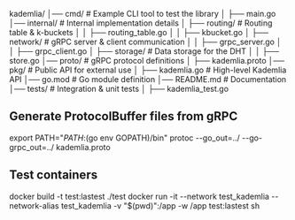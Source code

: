 kademlia/
│── cmd/                # Example CLI tool to test the library
│   ├── main.go
│── internal/           # Internal implementation details
│   ├── routing/        # Routing table & k-buckets
│   │   ├── routing_table.go
│   │   ├── kbucket.go
│   ├── network/        # gRPC server & client communication
│   │   ├── grpc_server.go
│   │   ├── grpc_client.go
│   ├── storage/        # Data storage for the DHT
│   │   ├── store.go
│── proto/              # gRPC protocol definitions
│   ├── kademlia.proto
│── pkg/                # Public API for external use
│   ├── kademlia.go     # High-level Kademlia API
│── go.mod              # Go module definition
│── README.md           # Documentation
│── tests/              # Integration & unit tests
│   ├── kademlia_test.go


## Generate ProtocolBuffer files from gRPC
export PATH="$PATH:$(go env GOPATH)/bin"
protoc --go_out=../ --go-grpc_out=../ kademlia.proto

## Test containers
docker build -t test:lastest ./test
docker run -it --network test_kademlia --network-alias test_kademlia -v "$(pwd)":/app -w /app test:lastest sh
